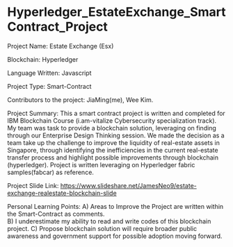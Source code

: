 # Hyperledger_EstateExchange_SmartContract_Project

Project Name: 
Estate Exchange (Esx)

Blockchain: 
Hyperledger

Language Written: 
Javascript

Project Type: 
Smart-Contract

Contributors to the project: 
JiaMing(me), Wee Kim.

Project Summary: 
This a smart contract project is written and completed for IBM Blockchain Course (i.am-vitalize Cybersecurity specialization track).
My team was task to provide a blockchain solution, leveraging on finding through our Enterprise Design Thinking session.
We made the decision as a team take up the challenge to improve the liquidity of real-estate assets in Singapore, through identifying the inefficiencies in the current real-estate transfer process and highlight possible improvements through blockchain (hyperledger).
Project is written leveraging on Hyperledger fabric samples(fabcar) as reference.

Project Slide Link: 
https://www.slideshare.net/JamesNeo9/estate-exchange-realestate-blockchain-slide

Personal Learning Points: 
A) Areas to Improve the Project are written within the Smart-Contract as comments.  
B) I underestimate my ability to read and write codes of this blockchain project.
C) Propose blockchain solution will require broader public awareness and government support for possible adoption moving forward.

